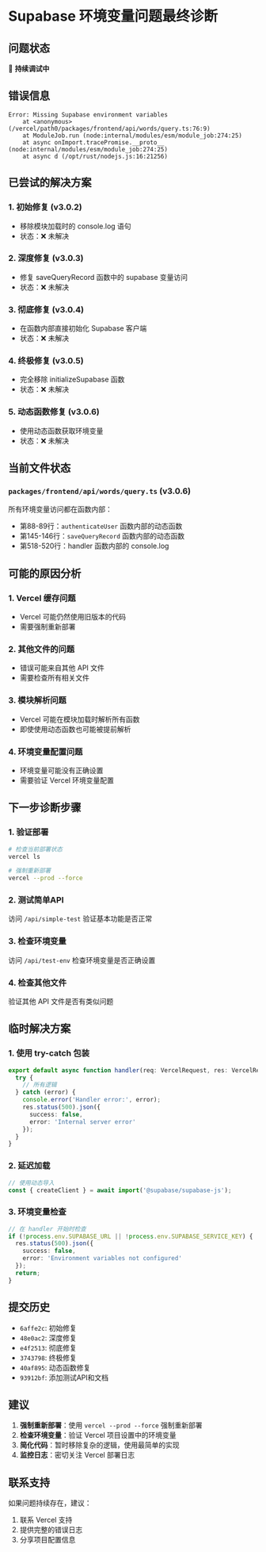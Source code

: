 # Supabase 环境变量问题最终诊断

## 问题状态

🔄 **持续调试中**

## 错误信息

```
Error: Missing Supabase environment variables
    at <anonymous> (/vercel/path0/packages/frontend/api/words/query.ts:76:9)
    at ModuleJob.run (node:internal/modules/esm/module_job:274:25)
    at async onImport.tracePromise.__proto__ (node:internal/modules/esm/module_job:274:25)
    at async d (/opt/rust/nodejs.js:16:21256)
```

## 已尝试的解决方案

### 1. 初始修复 (v3.0.2)
- 移除模块加载时的 console.log 语句
- 状态：❌ 未解决

### 2. 深度修复 (v3.0.3)
- 修复 saveQueryRecord 函数中的 supabase 变量访问
- 状态：❌ 未解决

### 3. 彻底修复 (v3.0.4)
- 在函数内部直接初始化 Supabase 客户端
- 状态：❌ 未解决

### 4. 终极修复 (v3.0.5)
- 完全移除 initializeSupabase 函数
- 状态：❌ 未解决

### 5. 动态函数修复 (v3.0.6)
- 使用动态函数获取环境变量
- 状态：❌ 未解决

## 当前文件状态

### `packages/frontend/api/words/query.ts` (v3.0.6)

所有环境变量访问都在函数内部：
- 第88-89行：`authenticateUser` 函数内部的动态函数
- 第145-146行：`saveQueryRecord` 函数内部的动态函数
- 第518-520行：handler 函数内部的 console.log

## 可能的原因分析

### 1. Vercel 缓存问题
- Vercel 可能仍然使用旧版本的代码
- 需要强制重新部署

### 2. 其他文件的问题
- 错误可能来自其他 API 文件
- 需要检查所有相关文件

### 3. 模块解析问题
- Vercel 可能在模块加载时解析所有函数
- 即使使用动态函数也可能被提前解析

### 4. 环境变量配置问题
- 环境变量可能没有正确设置
- 需要验证 Vercel 环境变量配置

## 下一步诊断步骤

### 1. 验证部署
```bash
# 检查当前部署状态
vercel ls

# 强制重新部署
vercel --prod --force
```

### 2. 测试简单API
访问 `/api/simple-test` 验证基本功能是否正常

### 3. 检查环境变量
访问 `/api/test-env` 检查环境变量是否正确设置

### 4. 检查其他文件
验证其他 API 文件是否有类似问题

## 临时解决方案

### 1. 使用 try-catch 包装
```typescript
export default async function handler(req: VercelRequest, res: VercelResponse) {
  try {
    // 所有逻辑
  } catch (error) {
    console.error('Handler error:', error);
    res.status(500).json({
      success: false,
      error: 'Internal server error'
    });
  }
}
```

### 2. 延迟加载
```typescript
// 使用动态导入
const { createClient } = await import('@supabase/supabase-js');
```

### 3. 环境变量检查
```typescript
// 在 handler 开始时检查
if (!process.env.SUPABASE_URL || !process.env.SUPABASE_SERVICE_KEY) {
  res.status(500).json({
    success: false,
    error: 'Environment variables not configured'
  });
  return;
}
```

## 提交历史

- `6affe2c`: 初始修复
- `48e0ac2`: 深度修复
- `e4f2513`: 彻底修复
- `3743798`: 终极修复
- `40af895`: 动态函数修复
- `93912bf`: 添加测试API和文档

## 建议

1. **强制重新部署**：使用 `vercel --prod --force` 强制重新部署
2. **检查环境变量**：验证 Vercel 项目设置中的环境变量
3. **简化代码**：暂时移除复杂的逻辑，使用最简单的实现
4. **监控日志**：密切关注 Vercel 部署日志

## 联系支持

如果问题持续存在，建议：
1. 联系 Vercel 支持
2. 提供完整的错误日志
3. 分享项目配置信息 